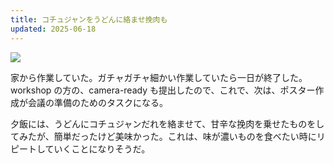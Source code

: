 ```yaml
---
title: コチュジャンをうどんに絡ませ挽肉も
updated: 2025-06-18
---
```

![](https://i.imgur.com/IWNE7FT.jpeg)

家から作業していた。ガチャガチャ細かい作業していたら一日が終了した。workshop の方の、camera-ready も提出したので、これで、次は、ポスター作成が会議の準備のためのタスクになる。

夕飯には、うどんにコチュジャンだれを絡ませて、甘辛な挽肉を乗せたものをしてみたが、簡単だったけど美味かった。これは、味が濃いものを食べたい時にリピートしていくことになりそうだ。